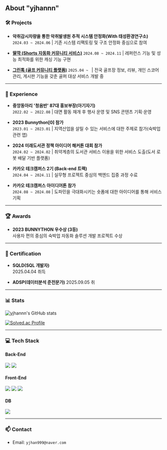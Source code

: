 ## About **"yjhannn"**


### 🛠️ Projects

- **악취감시차량을 통한 악취발생원 추적 시스템 안정화(With 태성환경연구소)**
  `2024.03 ~ 2024.06` | 기존 시스템 리팩토링 및 구조 안정화 중심으로 참여  

- [**딸깍 (Shorts 자동화 커뮤니티 서비스)**](https://github.com/yjhannn/Team5_BE) 
  `2024.08 ~ 2024.11` | 레퍼런스 기능 및 성능 최적화를 위한 캐싱 기능 구현
  
- [**그린톡 (골프 커뮤니티 플랫폼)**](https://github.com/yjhannn/golf-platform)
  `2025.04 ~ ` | 전국 골프장 정보, 리뷰, 개인 스코어 관리, 게시판 기능을 갖춘 골퍼 대상 서비스 개발 중  

---

### 💼 Experience

- **중앙동아리 '청음반' 87대 홍보부장(아기자기)**  
  `2022.02 ~ 2022.08` | 대면 활동 재개 후 행사 운영 및 SNS 콘텐츠 기획·운영

- **2023 Bunnython[0] 참가**  
  `2023.01 ~ 2023.01` | 지역산업을 살릴 수 있는 서비스에 대한 주제로 참가(숙박업 관련 앱)

- **2024 미래도서관 정책 아이디어 해커톤 대회 참가**  
  `2024.02 ~ 2024.02` | 취약계층의 도서관 서비스 이용을 위한 서비스 도출(도서 로봇 배달 기반 플랫폼)

- **카카오 테크캠퍼스 2기 (Back-end 트랙)**  
  `2024.04 ~ 2024.11` | 실무형 프로젝트 중심의 백엔드 집중 과정 수료

- **카카오 테크캠퍼스 아이디어톤 참가**  
  `2024.08 ~ 2024.08` | 도파민을 극대화시키는 숏폼에 대한 아이디어를 통해 서비스 기획

---

### 🏆 Awards

- **2023 BUNNYTHON 우수상 (3등)**  
  사용자 편의 중심의 숙박업 자동화 솔루션 개발 프로젝트 수상  

---

### 🪪 Certification

- **SQLD(SQL 개발자)**  
  2025.04.04 취득

- **ADSP(데이터분석 준전문가)**
  2025.09.05 취

---

### 📊 Stats

<!-- GitHub Stats -->
![yjhannn's GitHub stats](https://github-readme-stats.vercel.app/api?username=yjhannn&show_icons=true&theme=default&hide_title=true)

<!-- Solved.ac Tier -->
[![Solved.ac Profile](http://mazassumnida.wtf/api/generate_badge?boj=yjhan1999)](https://solved.ac/yjhan1999)

---

### 💻 Tech Stack
#### Back-End
<p dir="auto">
<img src="https://img.shields.io/badge/-Spring-6DB33F?logo=Spring&amp;logoColor=white&amp;labelColor=6DB33F" style="max-width: 100%;">
<img src="https://img.shields.io/badge/-Django-092E20?logo=Django&amp;logoColor=white&amp;labelColor=092E20" style="max-width: 100%;">
</p>

#### Front-End
<p dir="auto">
<img src="https://img.shields.io/badge/-html5-E34F26?logo=html5&amp;logoColor=white&amp;labelColor=E34F26" style="max-width: 100%;">
<img src="https://img.shields.io/badge/-css3-1572B6?logo=html5&amp;logoColor=white&amp;labelColor=1572B6" style="max-width: 100%;">
<img src="https://img.shields.io/badge/-Javascript-F7DF1E?logo=Javascript&amp;logoColor=white&amp;labelColor=F7DF1E" style="max-width: 100%;">
</p>

#### DB
<p dir="auto">
<img src="https://img.shields.io/badge/-MySql-438CB2?logo=MySql&amp;logoColor=white&amp;labelColor=438CB2" style="max-width: 100%;">
</p>

---
### 📫 Contact

- Email: `yjhan999@naver.com`  
